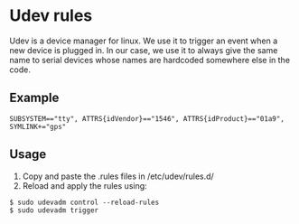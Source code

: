 # Udev rules

Udev is a device manager for linux. We use it to trigger an event when a new device is plugged in. In our case, we use it to always give the same name to serial devices whose names are hardcoded somewhere else in the code.

## Example
```console
SUBSYSTEM=="tty", ATTRS{idVendor}=="1546", ATTRS{idProduct}=="01a9", SYMLINK+="gps"
```
## Usage

1. Copy and paste the .rules files in  /etc/udev/rules.d/
2. Reload and apply the rules using:
```console
$ sudo udevadm control --reload-rules
$ sudo udevadm trigger
```
